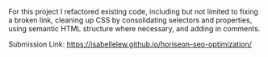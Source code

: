 For this project I refactored existing code, including but not limited to fixing a broken link, cleaning up CSS by consolidating selectors and properties, using semantic HTML structure where necessary, and adding in comments. 

Submission Link: https://isabellelew.github.io/horiseon-seo-optimization/


